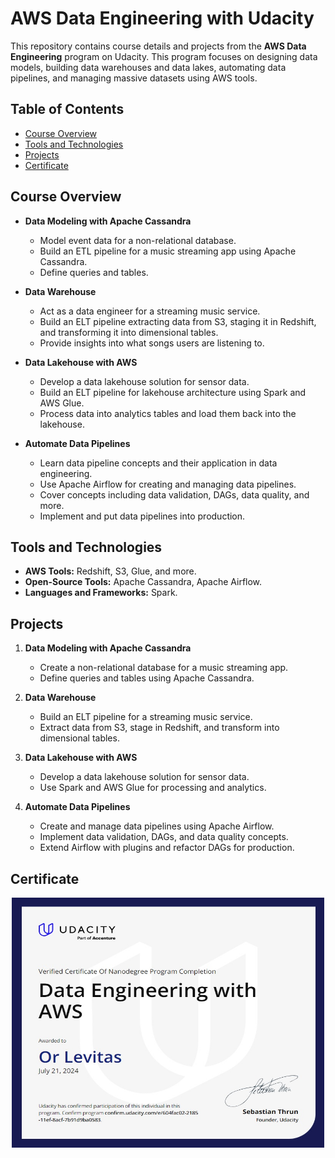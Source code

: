# AWS Data Engineering with Udacity

This repository contains course details and projects from the **AWS Data Engineering** program on Udacity. This program focuses on designing data models, building data warehouses and data lakes, automating data pipelines, and managing massive datasets using AWS tools.

## Table of Contents
- [Course Overview](#course-overview)
- [Tools and Technologies](#tools-and-technologies)
- [Projects](#projects)
- [Certificate](#certificate)

## Course Overview

- **Data Modeling with Apache Cassandra**
  - Model event data for a non-relational database.
  - Build an ETL pipeline for a music streaming app using Apache Cassandra.
  - Define queries and tables.

- **Data Warehouse**
  - Act as a data engineer for a streaming music service.
  - Build an ELT pipeline extracting data from S3, staging it in Redshift, and transforming it into dimensional tables.
  - Provide insights into what songs users are listening to.

- **Data Lakehouse with AWS**
  - Develop a data lakehouse solution for sensor data.
  - Build an ELT pipeline for lakehouse architecture using Spark and AWS Glue.
  - Process data into analytics tables and load them back into the lakehouse.

- **Automate Data Pipelines**
  - Learn data pipeline concepts and their application in data engineering.
  - Use Apache Airflow for creating and managing data pipelines.
  - Cover concepts including data validation, DAGs, data quality, and more.
  - Implement and put data pipelines into production.

## Tools and Technologies

- **AWS Tools:** Redshift, S3, Glue, and more.
- **Open-Source Tools:** Apache Cassandra, Apache Airflow.
- **Languages and Frameworks:** Spark.

## Projects

1. **Data Modeling with Apache Cassandra**
   - Create a non-relational database for a music streaming app.
   - Define queries and tables using Apache Cassandra.

2. **Data Warehouse**
   - Build an ELT pipeline for a streaming music service.
   - Extract data from S3, stage in Redshift, and transform into dimensional tables.

3. **Data Lakehouse with AWS**
   - Develop a data lakehouse solution for sensor data.
   - Use Spark and AWS Glue for processing and analytics.

4. **Automate Data Pipelines**
   - Create and manage data pipelines using Apache Airflow.
   - Implement data validation, DAGs, and data quality concepts.
   - Extend Airflow with plugins and refactor DAGs for production.

## Certificate
<p align="center">
  <img src="certificate.jpg" width="500" height="400">
</p>

